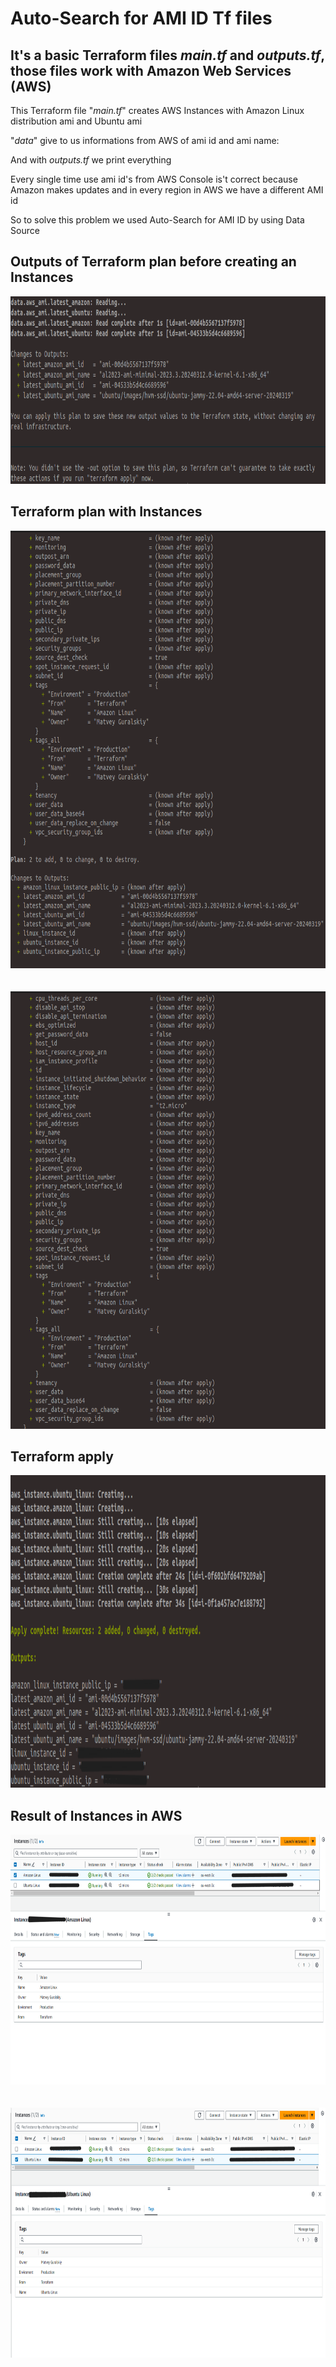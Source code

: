 # Auto-Search for AMI ID  Tf files
## It's a basic Terraform files *main.tf* and *outputs.tf*, those files work with Amazon Web Services (AWS)

This Terraform file "*main.tf*" creates AWS Instances with Amazon Linux distribution ami and Ubuntu ami<br> 

"*data*" give to us informations from AWS of ami id and ami name:

And with *outputs.tf* we print everything

Every single time use ami id's from AWS Console is't correct because Amazon makes updates and in every region in AWS we have a different AMI id

So to solve this problem we used Auto-Search for AMI ID by using Data Source

## Outputs of Terraform plan before creating an Instances
<div align="center">
  <img src="https://github.com/MatveyGuralskiy/Terraform/blob/main/Screens/Data_Source/AutoSearch_AMI/without_instance.png?raw=true" height=300 width=900/>
</div>

## Terraform plan with Instances
<div align="center">
  <img src="https://github.com/MatveyGuralskiy/Terraform/blob/main/Screens/Data_Source/AutoSearch_AMI/Process-1.png?raw=true" height=700 width=900/>
  <br>
  <br>
  <br>
  <img src="https://github.com/MatveyGuralskiy/Terraform/blob/main/Screens/Data_Source/AutoSearch_AMI/Process-2.png?raw=true" height=700 width=900/>
</div>

## Terraform apply

<div align="center">
  <img src="https://github.com/MatveyGuralskiy/Terraform/blob/main/Screens/Data_Source/AutoSearch_AMI/Process-3.png?raw=true" height=500 width=900/>
</div>

## Result of Instances in AWS

<div align="center">
  <img src="https://github.com/MatveyGuralskiy/Terraform/blob/main/Screens/Data_Source/AutoSearch_AMI/Result-Instances-1.png?raw=true" height=400 width=900/>
  <br>
  <br>
  <br>
  <img src="https://github.com/MatveyGuralskiy/Terraform/blob/main/Screens/Data_Source/AutoSearch_AMI/Result-Instances-2.png?raw=true" height=400 width=900/>
</div>
